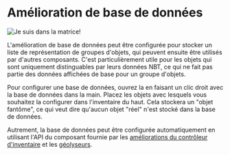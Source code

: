 # Amélioration de base de données

![Je suis dans la matrice!](oredict:oc:databaseUpgrade1)

L'amélioration de base de données peut être configurée pour stocker un liste de représentation de groupes d'objets, qui peuvent ensuite être utilisés par d'autres composants. C'est particulièrement utile pour les objets qui sont uniquement distinguables par leurs données NBT, ce qui ne fait pas partie des données affichées de base pour un groupe d'objets.

Pour configurer une base de données, ouvrez la en faisant un clic droit avec la base de données dans la main. Placez les objets avec lesquels vous souhaitez la configurer dans l'inventaire du haut. Cela stockera un "objet fantôme", ce qui veut dire qu'aucun objet "réel" n'est stocké dans la base de données.

Autrement, la base de données peut être configurée automatiquement en utilisant l'API du composant fournie par les [améliorations du contrôleur d'inventaire](inventoryControllerUpgrade.md) et les [géolyseurs](../block/geolyzer.md).
